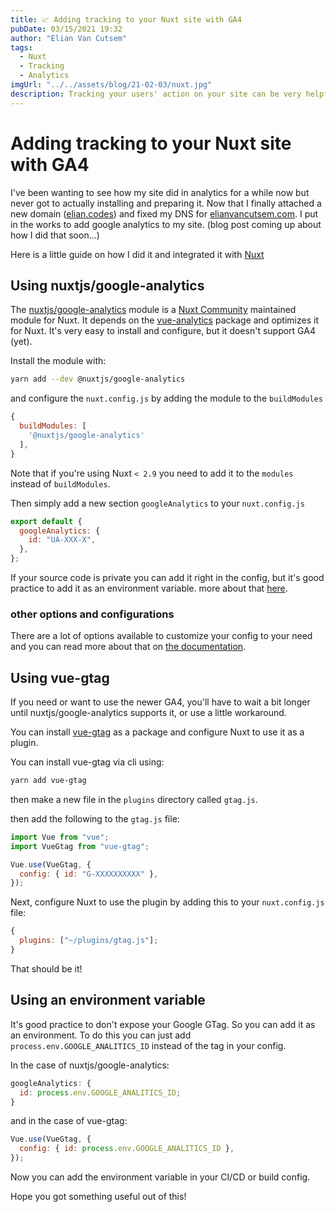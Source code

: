 ```yaml
---
title: 📈 Adding tracking to your Nuxt site with GA4
pubDate: 03/15/2021 19:32
author: "Elian Van Cutsem"
tags:
  - Nuxt
  - Tracking
  - Analytics
imgUrl: "../../assets/blog/21-02-03/nuxt.jpg"
description: Tracking your users' action on your site can be very helpful, but it isn't always as straightforward
---
```


# Adding tracking to your Nuxt site with GA4

I've been wanting to see how my site did in analytics for a while now but never got to actually installing and preparing it. Now that I finally attached a new domain ([elian.codes](https://www.elian.codes/)) and fixed my DNS for [elianvancutsem.com](https://elianvancutsem.com). I put in the works to add google analytics to my site. (blog post coming up about how I did that soon...)

Here is a little guide on how I did it and integrated it with [Nuxt](https://nuxtjs.org)

## Using nuxtjs/google-analytics

The [nuxtjs/google-analytics](https://google-analytics.nuxtjs.org/) module is a [Nuxt Community](https://github.com/nuxt-community) maintained module for Nuxt. It depends on the [vue-analytics](https://github.com/MatteoGabriele/vue-analytics) package and optimizes it for Nuxt. It's very easy to install and configure, but it doesn't support GA4 (yet).

Install the module with:

```bash
yarn add --dev @nuxtjs/google-analytics
```

and configure the `nuxt.config.js` by adding the module to the `buildModules`

```js
{
  buildModules: [
    '@nuxtjs/google-analytics'
  ],
}
```

Note that if you're using Nuxt `< 2.9` you need to add it to the `modules` instead of `buildModules`.

Then simply add a new section `googleAnalytics` to your `nuxt.config.js`

```js
export default {
  googleAnalytics: {
    id: "UA-XXX-X",
  },
};
```

If your source code is private you can add it right in the config, but it's good practice to add it as an environment variable. more about that [here](#using-an-environment-variable).

### other options and configurations

There are a lot of options available to customize your config to your need and you can read more about that on [the documentation](https://google-analytics.nuxtjs.org/options/).

## Using vue-gtag

If you need or want to use the newer GA4, you'll have to wait a bit longer until nuxtjs/google-analytics supports it, or use a little workaround.

You can install [vue-gtag](https://www.npmjs.com/package/vue-gtag) as a package and configure Nuxt to use it as a plugin.

You can install vue-gtag via cli using:

```bash
yarn add vue-gtag
```

then make a new file in the `plugins` directory called `gtag.js`.

then add the following to the `gtag.js` file:

```js
import Vue from "vue";
import VueGtag from "vue-gtag";

Vue.use(VueGtag, {
  config: { id: "G-XXXXXXXXXX" },
});
```

Next, configure Nuxt to use the plugin by adding this to your `nuxt.config.js` file:

```js
{
  plugins: ["~/plugins/gtag.js"];
}
```

That should be it!

## Using an environment variable

It's good practice to don't expose your Google GTag. So you can add it as an environment. To do this you can just add `process.env.GOOGLE_ANALITICS_ID` instead of the tag in your config.

In the case of nuxtjs/google-analytics:

```js
googleAnalytics: {
  id: process.env.GOOGLE_ANALITICS_ID;
}
```

and in the case of vue-gtag:

```js
Vue.use(VueGtag, {
  config: { id: process.env.GOOGLE_ANALITICS_ID },
});
```

Now you can add the environment variable in your CI/CD or build config.

Hope you got something useful out of this!
